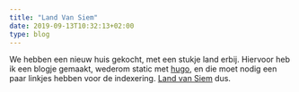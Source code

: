 ```yaml
---
title: "Land Van Siem"
date: 2019-09-13T10:32:13+02:00
type: blog
---
```


We hebben een nieuw huis gekocht, met een stukje land erbij. 
Hiervoor heb ik een blogje gemaakt, wederom static met [hugo](http://gohugo.io/), en die moet nodig een paar linkjes hebben voor de indexering. 
[Land van Siem](https://landvansiem.nl) dus.